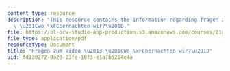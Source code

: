 ```yaml
---
content_type: resource
description: "This resource contains the information regarding fragen zum video \u2013\
  \ \u201Cwo \xFCbernachten wir?\u201D."
file: https://ol-ocw-studio-app-production.s3.amazonaws.com/courses/21g-401-german-i-fall-2008/fd1302720a2023fe18f3e1a7b5264e4a_MIT21G_401F08_vid_kap2.pdf
file_type: application/pdf
resourcetype: Document
title: "Fragen zum Video \u2013 \u201CWo \xFCbernachten wir?\u201D"
uid: fd130272-0a20-23fe-18f3-e1a7b5264e4a
---
```


